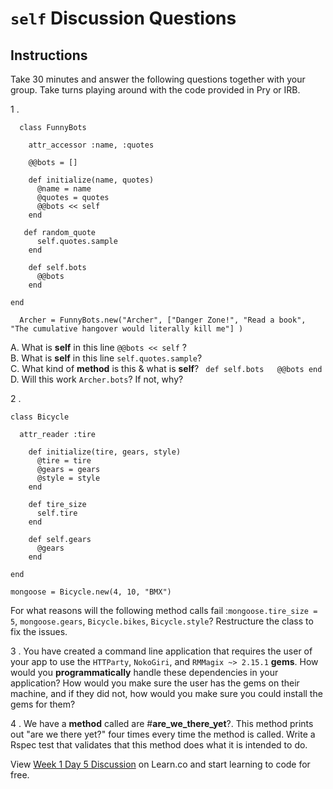 # `self` Discussion Questions

## Instructions

Take 30 minutes and answer the following questions together with your group. Take turns playing around with the code provided in Pry or IRB.

1 .   

      class FunnyBots  

        attr_accessor :name, :quotes  

        @@bots = []

        def initialize(name, quotes)
          @name = name
          @quotes = quotes
          @@bots << self
        end

       def random_quote
          self.quotes.sample
        end

        def self.bots
          @@bots
        end

    end

      Archer = FunnyBots.new("Archer", ["Danger Zone!", "Read a book", "The cumulative hangover would literally kill me"] )

  A. What is **self** in this line ```@@bots << self``` ?  
  B. What is **self** in this line ```self.quotes.sample```?  
  C. What kind of **method** is this & what is **self**? ```  def self.bots  
      @@bots end ```  
  D. Will this work ```Archer.bots```? If not, why? 
  

2 .

    class Bicycle

      attr_reader :tire

        def initialize(tire, gears, style)
          @tire = tire
          @gears = gears
          @style = style
        end

        def tire_size
          self.tire
        end

        def self.gears
          @gears
        end

    end

    mongoose = Bicycle.new(4, 10, "BMX")

  For what reasons will the following method calls fail :```mongoose.tire_size = 5```, ```mongoose.gears```, ```Bicycle.bikes```, ```Bicycle.style```? Restructure the class to fix the issues.

3 . You have created a command line application that requires the user of your app to use the `HTTParty`, `NokoGiri`, and `RMMagix ~> 2.15.1` **gems**. How would you **programmatically** handle these dependencies in your application? How would you make sure the user has the gems on their machine, and if they did not, how would you make sure you could install the gems for them?

4 . We have a **method** called are #**are_we_there_yet**?. This method prints out "are we there yet?" four times every time the method is called.
Write a Rspec test that validates that this method does what it is intended to do.

<p class='util--hide'>View <a href='https://learn.co/lessons/week-1-day-5-discussion'>Week 1 Day 5 Discussion</a> on Learn.co and start learning to code for free.</p>
